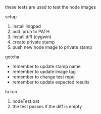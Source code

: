 these tests are used to test the node images

setup
1) install linqpad
2) add lprun to PATH
3) install diff (cygwin)
4) create private stamp
5) push new node image to private stamp

gotcha
- remember to update stamp name
- remember to update image tag 
- remember to change test repo
- remember to update expected results


to run
1) nodeTest.bat
2) the test passes if the diff is empty
